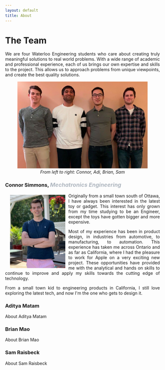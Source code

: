 ```yaml
---
layout: default
title: About
---
```

# The Team
<div style="text-align: justify"> We are four Waterloo Engineering students who care about creating truly meaningful solutions to real world problems. With a wide range of academic and professional experience, each of us brings our own expertise and skills to the project. This allows us to approach problems from unique viewpoints, and create the best quality solutions.
</div> <p></p>

<figure align="center">
  <img src="/assets/img/team.jpg">
  <figcaption><i>From left to right: Connor, Adi, Brian, Sam</i></figcaption>
</figure>

### Connor Simmons, <font size="4" color=AEB6BF> *Mechatronics Engineering*</font>
<img src="/assets/img/Connor_Photo.jpg" style="padding-top: 5px; padding-left: 16px; padding-right: 10px" width="180" align="left">

<div style="text-align: justify"> <p> Originally from a small town south of Ottawa, I have always been interested in the latest toy or gadget. This interest has only grown from my time studying to be an Engineer, except the toys have gotten bigger and more expensive. </p>

<p> Most of my experience has been in product design, in industries from automotive, to manufacturing, to automation. This experience has taken me across Ontario and as far as California, where I had the pleasure to work for Apple on a very exciting new project. These opportunities have provided me with the analytical and hands on skills to continue to improve and apply my skills towards the cutting edge of technology. </p>

<p> From a small town kid to engineering products in California, I still love exploring the latest tech, and now I'm the one who gets to design it.
</p> </div>

### Aditya Matam
About Aditya Matam

### Brian Mao
About Brian Mao

### Sam Raisbeck
About Sam Raisbeck
